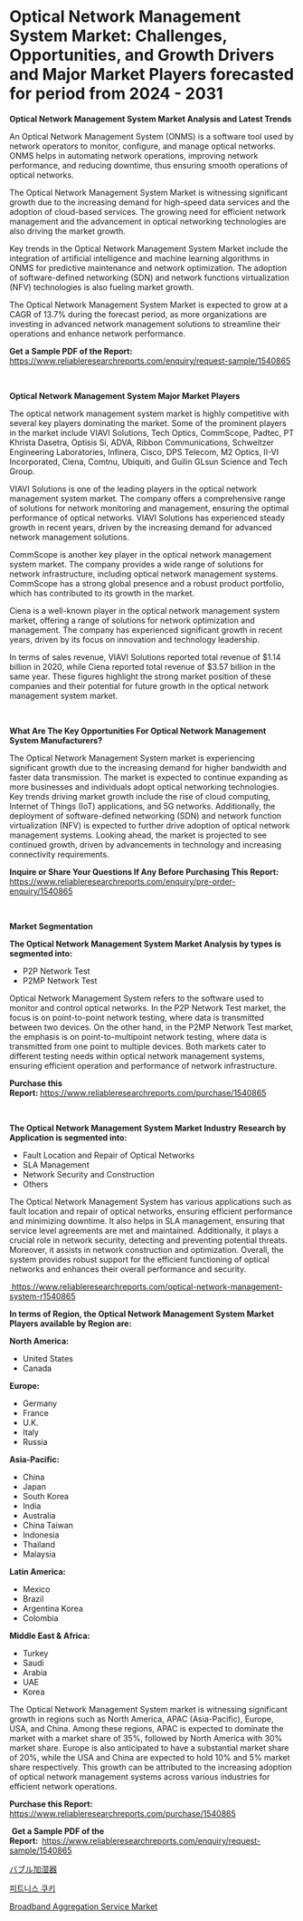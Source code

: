 <p><h1>Optical Network Management System Market: Challenges, Opportunities, and Growth Drivers and Major Market Players forecasted for period from 2024 - 2031</h1></p><p><strong>Optical Network Management System Market Analysis and Latest Trends</strong></p>
<p><p>An Optical Network Management System (ONMS) is a software tool used by network operators to monitor, configure, and manage optical networks. ONMS helps in automating network operations, improving network performance, and reducing downtime, thus ensuring smooth operations of optical networks.</p><p>The Optical Network Management System Market is witnessing significant growth due to the increasing demand for high-speed data services and the adoption of cloud-based services. The growing need for efficient network management and the advancement in optical networking technologies are also driving the market growth.</p><p>Key trends in the Optical Network Management System Market include the integration of artificial intelligence and machine learning algorithms in ONMS for predictive maintenance and network optimization. The adoption of software-defined networking (SDN) and network functions virtualization (NFV) technologies is also fueling market growth.</p><p>The Optical Network Management System Market is expected to grow at a CAGR of 13.7% during the forecast period, as more organizations are investing in advanced network management solutions to streamline their operations and enhance network performance.</p></p>
<p><strong>Get a Sample PDF of the Report:&nbsp;</strong> <a href="https://www.reliableresearchreports.com/enquiry/request-sample/1540865">https://www.reliableresearchreports.com/enquiry/request-sample/1540865</a></p>
<p>&nbsp;</p>
<p><strong>Optical Network Management System Major Market Players</strong></p>
<p><p>The optical network management system market is highly competitive with several key players dominating the market. Some of the prominent players in the market include VIAVI Solutions, Tech Optics, CommScope, Padtec, PT Khrista Dasetra, Optisis Si, ADVA, Ribbon Communications, Schweitzer Engineering Laboratories, Infinera, Cisco, DPS Telecom, M2 Optics, II-VI Incorporated, Ciena, Comtnu, Ubiquiti, and Guilin GLsun Science and Tech Group.</p><p>VIAVI Solutions is one of the leading players in the optical network management system market. The company offers a comprehensive range of solutions for network monitoring and management, ensuring the optimal performance of optical networks. VIAVI Solutions has experienced steady growth in recent years, driven by the increasing demand for advanced network management solutions.</p><p>CommScope is another key player in the optical network management system market. The company provides a wide range of solutions for network infrastructure, including optical network management systems. CommScope has a strong global presence and a robust product portfolio, which has contributed to its growth in the market.</p><p>Ciena is a well-known player in the optical network management system market, offering a range of solutions for network optimization and management. The company has experienced significant growth in recent years, driven by its focus on innovation and technology leadership.</p><p>In terms of sales revenue, VIAVI Solutions reported total revenue of $1.14 billion in 2020, while Ciena reported total revenue of $3.57 billion in the same year. These figures highlight the strong market position of these companies and their potential for future growth in the optical network management system market.</p></p>
<p>&nbsp;</p>
<p><strong>What Are The Key Opportunities For Optical Network Management System Manufacturers?</strong></p>
<p><p>The Optical Network Management System market is experiencing significant growth due to the increasing demand for higher bandwidth and faster data transmission. The market is expected to continue expanding as more businesses and individuals adopt optical networking technologies. Key trends driving market growth include the rise of cloud computing, Internet of Things (IoT) applications, and 5G networks. Additionally, the deployment of software-defined networking (SDN) and network function virtualization (NFV) is expected to further drive adoption of optical network management systems. Looking ahead, the market is projected to see continued growth, driven by advancements in technology and increasing connectivity requirements.</p></p>
<p><strong>Inquire or Share Your Questions If Any Before Purchasing This Report:</strong> <a href="https://www.reliableresearchreports.com/enquiry/pre-order-enquiry/1540865">https://www.reliableresearchreports.com/enquiry/pre-order-enquiry/1540865</a></p>
<p>&nbsp;</p>
<p><strong>Market Segmentation</strong></p>
<p><strong>The Optical Network Management System Market Analysis by types is segmented into:</strong></p>
<p><ul><li>P2P Network Test</li><li>P2MP Network Test</li></ul></p>
<p><p>Optical Network Management System refers to the software used to monitor and control optical networks. In the P2P Network Test market, the focus is on point-to-point network testing, where data is transmitted between two devices. On the other hand, in the P2MP Network Test market, the emphasis is on point-to-multipoint network testing, where data is transmitted from one point to multiple devices. Both markets cater to different testing needs within optical network management systems, ensuring efficient operation and performance of network infrastructure.</p></p>
<p><strong>Purchase this Report:&nbsp;</strong><a href="https://www.reliableresearchreports.com/purchase/1540865">https://www.reliableresearchreports.com/purchase/1540865</a></p>
<p>&nbsp;</p>
<p><strong>The Optical Network Management System Market Industry Research by Application is segmented into:</strong></p>
<p><ul><li>Fault Location and Repair of Optical Networks</li><li>SLA Management</li><li>Network Security and Construction</li><li>Others</li></ul></p>
<p><p>The Optical Network Management System has various applications such as fault location and repair of optical networks, ensuring efficient performance and minimizing downtime. It also helps in SLA management, ensuring that service level agreements are met and maintained. Additionally, it plays a crucial role in network security, detecting and preventing potential threats. Moreover, it assists in network construction and optimization. Overall, the system provides robust support for the efficient functioning of optical networks and enhances their overall performance and security.</p></p>
<p><a href="https://www.reliableresearchreports.com/optical-network-management-system-r1540865">&nbsp;https://www.reliableresearchreports.com/optical-network-management-system-r1540865</a></p>
<p><strong>In terms of Region, the Optical Network Management System Market Players available by Region are:</strong></p>
<p>
    <p> <strong> North America: </strong>
        <ul>
            <li>United States</li>
            <li>Canada</li>
        </ul>
        </p> 
    <p> <strong> Europe: </strong>
        <ul>
            <li>Germany</li>
            <li>France</li>
            <li>U.K.</li>
            <li>Italy</li>
            <li>Russia</li>
        </ul>
        </p> 
    <p> <strong> Asia-Pacific: </strong>
        <ul>
            <li>China</li>
            <li>Japan</li>
            <li>South Korea</li>
            <li>India</li>
            <li>Australia</li>
            <li>China Taiwan</li>
            <li>Indonesia</li>
            <li>Thailand</li>
            <li>Malaysia</li>
        </ul>
        </p> 
    <p> <strong> Latin America: </strong>
        <ul>
            <li>Mexico</li>
            <li>Brazil</li>
            <li>Argentina Korea</li>
            <li>Colombia</li>
        </ul>
        </p> 
    <p> <strong> Middle East & Africa: </strong>
        <ul>
            <li>Turkey</li>
            <li>Saudi</li>
            <li>Arabia</li>
            <li>UAE</li>
            <li>Korea</li>
        </ul>
    </p>
    </p>
<p><p>The Optical Network Management System market is witnessing significant growth in regions such as North America, APAC (Asia-Pacific), Europe, USA, and China. Among these regions, APAC is expected to dominate the market with a market share of 35%, followed by North America with 30% market share. Europe is also anticipated to have a substantial market share of 20%, while the USA and China are expected to hold 10% and 5% market share respectively. This growth can be attributed to the increasing adoption of optical network management systems across various industries for efficient network operations.</p></p>
<p><strong>Purchase this Report: </strong><a href="https://www.reliableresearchreports.com/purchase/1540865">https://www.reliableresearchreports.com/purchase/1540865</a></p>
<p>&nbsp;<strong>Get a Sample PDF of the Report:&nbsp;&nbsp;</strong><a href="https://www.reliableresearchreports.com/enquiry/request-sample/1540865">https://www.reliableresearchreports.com/enquiry/request-sample/1540865</a></p>
<p><strong></strong></p>
<p><p><a href="https://github.com/lababdou/Market-Research-Report-List-3/blob/main/309729620303.md">バブル加湿器</a></p><p><a href="https://github.com/jntpkh496620/Market-Research-Report-List-1/blob/main/297211118605.md">피트니스 쿠키</a></p><p><a href="https://github.com/NorbertYates/Market-Research-Report-List-4/blob/main/broadband-aggregation-service-market.md">Broadband Aggregation Service Market</a></p></p>